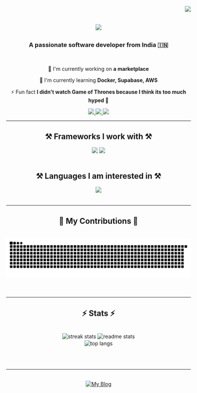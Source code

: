 <img align="right" src="https://visitor-badge.laobi.icu/badge?page_id=dev-bishal.dev-bishal" />

<h1 align="center">
    <img src="https://readme-typing-svg.herokuapp.com/?font=Righteous&size=35&center=true&vCenter=true&width=500&height=70&duration=4000&lines=Hi+There!+👋;+I'm+Bishal+Biswas!;" />
</h1>

<h3 align="center">A passionate software developer from India 🇮🇳</h3>

<br/>

<div align="center">
 
🔭 I'm currently working on **a marketplace**

🌱 I'm currently learning **Docker, Supabase, AWS**

⚡ Fun fact **I didn't watch Game of Thrones because I think its too much hyped 🥱**

 </div>
 
<div align="center"> 
  <a href="mailto:bishal.biswas.4796@gmail.com">
    <img src="https://img.shields.io/badge/Gmail-333333?style=for-the-badge&logo=gmail&logoColor=red" />
  </a>
  <a href="https://www.linkedin.com/in/iambishal-biswas/" target="_blank">
    <img src="https://img.shields.io/badge/LinkedIn-0077B5?style=for-the-badge&logo=linkedin&logoColor=white" target="_blank" />
  </a>
  <a href="https://dev-bishal.vercel.app/" target="_blank">
     <img src="https://img.shields.io/badge/Portfolio-FF5722?style=for-the-badge&logo=todoist&logoColor=white" target="_blank" /> <!-- sqlite, safari, google-chrome are other good icon options -->
  </a>
</div>

 <hr/>

<h2 align="center">⚒️ Frameworks I work with ⚒️</h2>
<div align="center">
    <img src="https://skillicons.dev/icons?i=astro,bootstrap,html,css,js,github,tailwind,vscode" />
    <img src="https://skillicons.dev/icons?i=mongodb,express,nodejs,angular,react,nextjs,alpinejs,firebase,ts" />
</div>

<br/>
<h2 align="center">⚒️ Languages I am interested in ⚒️</h2>
<div align="center">
    <img src="https://skillicons.dev/icons?i=cs,dotnet,selenium,docker,flutter,php,py" />
</div>
<br/>

<hr/>

<div align="center">
  <h2>🐍 My Contributions 🐍</h2>
  <br>
    <picture>
      <source media="(prefers-color-scheme: dark)" srcset="https://raw.githubusercontent.com/dev-bishal/dev-bishal/refs/heads/output/github-contribution-grid-snake-dark.svg" />
      <source media="(prefers-color-scheme: light)" srcset="https://raw.githubusercontent.com/dev-bishal/dev-bishal/refs/heads/output/github-contribution-grid-snake.svg" />
      <img alt="github-snake" src="https://raw.githubusercontent.com/dev-bishal/dev-bishal/refs/heads/output/github-contribution-grid-snake.svg" />
    </picture>
  <br/><br/><br/>
</div>

<hr/>

<h2 align="center">⚡ Stats ⚡</h2>
<br>
<div align=center>
  <img width=390 src="https://streak-stats.demolab.com/?user=dev-bishal&theme=react&border_radius=10" alt="streak stats"/>
  <img width=390 src="https://dev-bishal-stats.vercel.app/api?username=dev-bishal&count_private=true&show_icons=true&theme=react&rank_icon=github&border_radius=10" alt="readme stats" />
  <br/>
  <img width=325 align="center" src="https://dev-bishal-stats.vercel.app/api/top-langs/?username=dev-bishal&langs_count=8&layout=compact&theme=react&border_radius=10&size_weight=0.5&count_weight=0.5&exclude_repo=github-readme-stats" alt="top langs" />
</div>

<br/><br/>

<hr/>

<br/>

<div align="center">
<a href='https://dev-bishal.vercel.app/' target='_blank'><img height='64' style='border:0px;height:64px;' src='[https://dev-bishal.vercel.app/assets/images/logo.png](https://camo.githubusercontent.com/feb1783ffd5114745c4f7a5d5606f41eeef21b21f20c663f760f10a5302fd915/68747470733a2f2f6465762d62697368616c2e76657263656c2e6170702f6173736574732f696d616765732f6c6f676f2e706e67)' border='0' alt='My Blog' /></a>
</div>

<br/>

